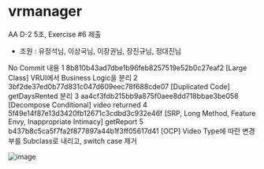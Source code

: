 # vrmanager
AA D-2 5조, Exercise #6 제출
 - 조원 : 유정석님, 이상국님, 이장권님, 장진규님, 정대진님

No	Commit	내용
1	8b810b43ad7dbe1b96feb8257519e52b0c27eaf2	[Large Class] VRUI에서 Business Logic을 분리
2	3bf2de37ed0b77d831c047d609eec78f688cde07	[Duplicated Code] getDaysRented 분리
3	aa4cf3fdb215bb9a875f0aee8dd718bbae3be058	[Decompose Conditional] video returned
4	5f49e14f87e13d3420fb12671c3cdbd3c932e46f	[SRP, Long Method, Feature Envy, Inappropriate Intimacy] getReport
5	b437b8c5ca5f7fa2f877897a44b1f3ff05617d41	[OCP] Video Type에 따란 변경부를 Subclass로 내리고, switch case 제거

![image](https://user-images.githubusercontent.com/82680875/163783043-c041af98-2c68-4889-a918-34acd62d1dde.png)
